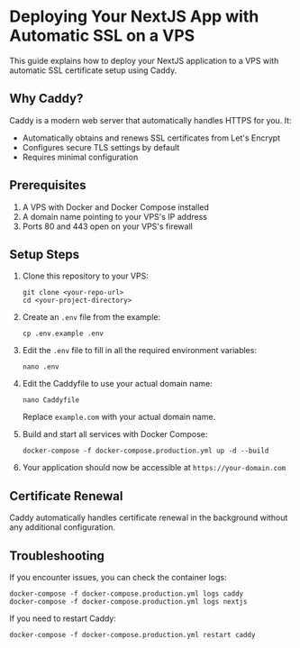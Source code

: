 # Deploying Your NextJS App with Automatic SSL on a VPS

This guide explains how to deploy your NextJS application to a VPS with automatic SSL certificate setup using Caddy.

## Why Caddy?

Caddy is a modern web server that automatically handles HTTPS for you. It:

- Automatically obtains and renews SSL certificates from Let's Encrypt
- Configures secure TLS settings by default
- Requires minimal configuration

## Prerequisites

1. A VPS with Docker and Docker Compose installed
2. A domain name pointing to your VPS's IP address
3. Ports 80 and 443 open on your VPS's firewall

## Setup Steps

1. Clone this repository to your VPS:

   ```
   git clone <your-repo-url>
   cd <your-project-directory>
   ```

2. Create an `.env` file from the example:

   ```
   cp .env.example .env
   ```

3. Edit the `.env` file to fill in all the required environment variables:

   ```
   nano .env
   ```

4. Edit the Caddyfile to use your actual domain name:

   ```
   nano Caddyfile
   ```

   Replace `example.com` with your actual domain name.

5. Build and start all services with Docker Compose:

   ```
   docker-compose -f docker-compose.production.yml up -d --build
   ```

6. Your application should now be accessible at `https://your-domain.com`

## Certificate Renewal

Caddy automatically handles certificate renewal in the background without any additional configuration.

## Troubleshooting

If you encounter issues, you can check the container logs:

```
docker-compose -f docker-compose.production.yml logs caddy
docker-compose -f docker-compose.production.yml logs nextjs
```

If you need to restart Caddy:

```
docker-compose -f docker-compose.production.yml restart caddy
```

